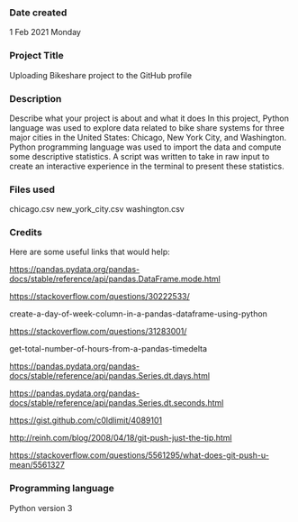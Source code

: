 ### Date created
1 Feb 2021 Monday

### Project Title
Uploading Bikeshare project to the GitHub profile

### Description
Describe what your project is about and what it does In this project, Python language was used to explore data related to bike share systems for three major cities in the United States: Chicago, New York City, and Washington. Python programming language was used to import the data and compute some descriptive statistics. A script was written to take in raw input to create an interactive experience in the terminal to present these statistics.

### Files used
chicago.csv
new_york_city.csv
washington.csv

### Credits
Here are some useful links that would help: 

https://pandas.pydata.org/pandas-docs/stable/reference/api/pandas.DataFrame.mode.html

https://stackoverflow.com/questions/30222533/

create-a-day-of-week-column-in-a-pandas-dataframe-using-python

https://stackoverflow.com/questions/31283001/

get-total-number-of-hours-from-a-pandas-timedelta

https://pandas.pydata.org/pandas-docs/stable/reference/api/pandas.Series.dt.days.html

https://pandas.pydata.org/pandas-docs/stable/reference/api/pandas.Series.dt.seconds.html

https://gist.github.com/c0ldlimit/4089101

http://reinh.com/blog/2008/04/18/git-push-just-the-tip.html

https://stackoverflow.com/questions/5561295/what-does-git-push-u-mean/5561327



### Programming language
Python version 3



